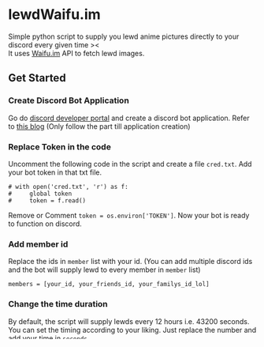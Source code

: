 # lewdWaifu.im
Simple python script to supply you lewd anime pictures directly to your discord every given time >< <br> 
It uses [Waifu.im](https://waifu.im/) API to fetch lewd images.

## Get Started 
### Create Discord Bot Application
Go do [discord developer portal](https://discord.com/developers) and create a discord bot application.
Refer to [this blog](https://www.makeuseof.com/how-to-make-discord-bot/) (Only follow the part till application creation)
### Replace Token in the code
Uncomment the following code in the script and create a file `cred.txt`. Add your bot token in that txt file. 
```
# with open('cred.txt', 'r') as f:
#     global token 
#     token = f.read()
```
Remove or Comment `token = os.environ['TOKEN']`. Now your bot is ready to function on discord. 
### Add member id
Replace the ids in `member` list with your id. (You can add multiple discord ids and the bot will supply lewd to every member in `member` list)
```
members = [your_id, your_friends_id, your_familys_id_lol]
```
### Change the time duration
By default, the script will supply lewds every 12 hours i.e. 43200 seconds. You can set the timing according to your liking. Just replace the number and add your time in `seconds`.
```
await asyncio.sleep(time_in_sec)
```
### Remove Spoiler tag
Just remove `||` and you should be good. I dont recommend tho 
```
await mem.send(f"|| {res['images'][0]['url']} ||")
to
await mem.send(f"{res['images'][0]['url']}")
```
<hr>

### Preview 

<img src="https://cdn.discordapp.com/attachments/990523749721833532/1006240726868316272/Screenshot_2022-08-08_at_10.10.59_PM.png" width="40%"><h6>(No I wont reveal the image, go away)</h6>
